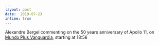 ```yaml
--- 
layout: post 
date:  2019-07-23
inline: true
---
```

Alexandre Bergel commenting on the 50 years anniversary of Apollo 11, on [Mundo Plus Vanguardia](https://www.youtube.com/watch?v=1919wW6vqMA&list=PLNJ7mzVqQ8UuqxlCxUisCCK4uhhhAKSel&index=1), starting at 18:58
